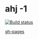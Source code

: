 # ahj -1

[![Build status](https://ci.appveyor.com/api/projects/status/n2qvahuu74x2dqfv?svg=true)](https://ci.appveyor.com/project/i-hit/ahj-1)

[gh-pages](https://i-hit.github.io/ahj-1/)
